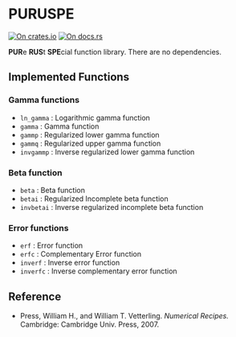 # PURUSPE

[![On crates.io](https://img.shields.io/crates/v/puruspe.svg)](https://crates.io/crates/puruspe)
[![On docs.rs](https://docs.rs/puruspe/badge.svg)](https://docs.rs/puruspe)

**PUR**e **RUS**t **SPE**cial function library.
There are no dependencies.

## Implemented Functions

### Gamma functions

* `ln_gamma` : Logarithmic gamma function
* `gamma` : Gamma function
* `gammp` : Regularized lower gamma function
* `gammq` : Regularized upper gamma function
* `invgammp` : Inverse regularized lower gamma function

### Beta function

* `beta` : Beta function
* `betai` : Regularized Incomplete beta function
* `invbetai` : Inverse regularized incomplete beta function

### Error functions

* `erf` : Error function
* `erfc` : Complementary Error function
* `inverf` : Inverse error function
* `inverfc` : Inverse complementary error function

## Reference

*  Press, William H., and William T. Vetterling. *Numerical Recipes.* Cambridge: Cambridge Univ. Press, 2007. 
